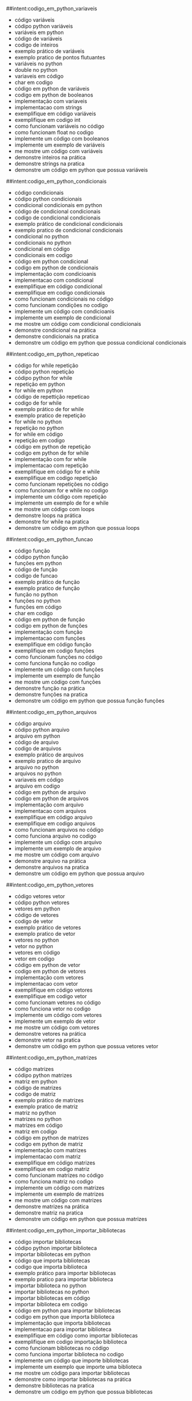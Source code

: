 ##intent:codigo_em_python_variaveis
- código variáveis
- códipo python variáveis
- variáveis em python
- código de variáveis
- codigo de inteiros
- exemplo prático de variáveis
- exemplo pratico de pontos flutuantes
- variáveis no python
- double no python
- variaveis em código
- char em codigo
- código em python de variáveis
- codigo em python de booleanos
- implementação com variaveis
- implementacao com strings
- exemplifique em código variáveis
- exemplifique em codigo int
- como funcionam variáveis no código
- como funcionam float no codigo
- implemente um código com booleanos
- implemente um exemplo de variáveis
- me mostre um código com variáveis
- demonstre inteiros na prática
- demonstre strings na pratica
- demonstre um código em python que possua variáveis

##intent:codigo_em_python_condicionais
- código condicionais
- códipo python condicionais
- condicional condicionais em python
- código de condicional condicionais
- codigo de condicional condicionais
- exemplo prático de condicional condicionais
- exemplo pratico de condicional condicionais
- condicional no python
- condicionais no python
- condicional em código
- condicionais em codigo
- código em python condicional
- codigo em python de condicionais
- implementação com condicioanis
- implementacao com condicional
- exemplifique em código condicional
- exemplifique em codigo condicionais
- como funcionam condicionais no código
- como funcionam condições no codigo
- implemente um código com condicioanis
- implemente um exemplo de condicional
- me mostre um código com condicional condicionais
- demonstre condicional na prática
- demonstre condicionais na pratica
- demonstre um código em python que possua condicional condicionais

##intent:codigo_em_python_repeticao
- código for while repetição
- códipo python repetição
- códipo python for while
- repetição em python
- for while em python
- código de repettição repeticao
- codigo de for while
- exemplo prático de for while
- exemplo pratico de repetição
- for while no python
- repetição no python
- for while em código
- repetição em codigo
- código em python de repetição
- codigo em python de for while
- implementação com for while
- implementacao com repetição
- exemplifique em código for e while
- exemplifique em codigo repetição
- como funcionam repetições no código
- como funcionam for e while no codigo
- implemente um código com repetição
- implemente um exemplo de for e while
- me mostre um código com loops
- demonstre loops na prática
- demonstre for while na pratica
- demonstre um código em python que possua loops

##intent:codigo_em_python_funcao
- código função
- códipo python função
- funções em python
- código de função
- codigo de funcao
- exemplo prático de função
- exemplo pratico de função
- função no python
- funções no python
- funções em código
- char em codigo
- código em python de função
- codigo em python de funções
- implementação com função
- implementacao com funções
- exemplifique em código função
- exemplifique em codigo funções
- como funcionam funções no código
- como funciona função no codigo
- implemente um código com funções
- implemente um exemplo de função
- me mostre um código com funções
- demonstre função na prática
- demonstre funções na pratica
- demonstre um código em python que possua função funções

##intent:codigo_em_python_arquivos
- código arquivo
- códipo python arquivo
- arquivo em python
- código de arquivo
- codigo de arquivos
- exemplo prático de arquivos
- exemplo pratico de arquivo
- arquivo no python
- arquivos no python
- variaveis em código
- arquivo em codigo
- código em python de arquivo
- codigo em python de arquivos
- implementação com arquivo
- implementacao com arquivos
- exemplifique em código arquivo
- exemplifique em codigo arquivos
- como funcionam arquivos no código
- como funciona arquivo no codigo
- implemente um código com arquivo
- implemente um exemplo de arquivo
- me mostre um código com arquivo
- demonstre arquivo na prática
- demonstre arquivos na pratica
- demonstre um código em python que possua arquivo

##intent:codigo_em_python_vetores
- código vetores vetor
- códipo python vetores
- vetores em python
- código de vetores
- codigo de vetor
- exemplo prático de vetores
- exemplo pratico de vetor
- vetores no python
- vetor no python
- vetores em código
- vetor em codigo
- código em python de vetor
- codigo em python de vetores
- implementação com vetores
- implementacao com vetor
- exemplifique em código vetores
- exemplifique em codigo vetor
- como funcionam vetores no código
- como funciona vetor no codigo
- implemente um código com vetores
- implemente um exemplo de vetor
- me mostre um código com vetores
- demonstre vetores na prática
- demonstre vetor na pratica
- demonstre um código em python que possua vetores vetor

##intent:codigo_em_python_matrizes
- código matrizes
- códipo python matrizes
- matriz em python
- código de matrizes
- codigo de matriz
- exemplo prático de matrizes
- exemplo pratico de matriz
- matriz no python
- matrizes no python
- matrizes em código
- matriz em codigo
- código em python de matrizes
- codigo em python de matriz
- implementação com matrizes
- implementacao com matriz
- exemplifique em código matrizes
- exemplifique em codigo matriz
- como funcionam matrizes no código
- como funciona matriz no codigo
- implemente um código com matrizes
- implemente um exemplo de matrizes
- me mostre um código com matrizes
- demonstre matrizes na prática
- demonstre matriz na pratica
- demonstre um código em python que possua matrizes

##intent:codigo_em_python_importar_bibliotecas
- código importar bibliotecas
- códipo python importar biblioteca
- importar bibliotecas em python
- código que importa bibliotecas
- codigo que importa biblioteca
- exemplo prático para importar bibliotecas
- exemplo pratico para importar biblioteca
- importar biblioteca no python
- importar bibliotecas no python
- importar bibliotecas em código
- importar biblioteca em codigo
- código em python para importar bibliotecas
- codigo em python que importa biblioteca
- implementação que importa bibliotecas
- implementacao para importar biblioteca
- exemplifique em código como importar bibliotecas
- exemplifique em codigo importação biblioteca
- como funcionam bibliotecas no código
- como funciona importar biblioteca no codigo
- implemente um código que importe bibliotecas
- implemente um exemplo que importe uma biblioteca
- me mostre um código para importar bibliotecas
- demonstre como importar bibliotecas na prática
- demonstre bibliotecas na pratica
- demonstre um código em python que possua bibliotecas
